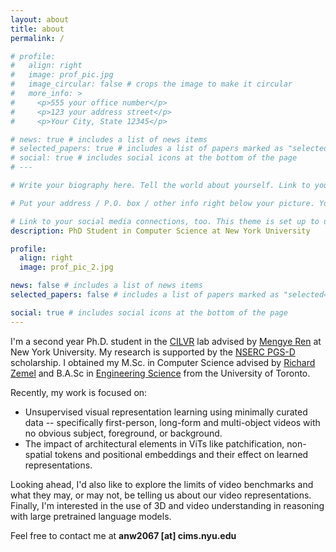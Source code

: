 ```yaml
---
layout: about
title: about
permalink: /

# profile:
#   align: right
#   image: prof_pic.jpg
#   image_circular: false # crops the image to make it circular
#   more_info: >
#     <p>555 your office number</p>
#     <p>123 your address street</p>
#     <p>Your City, State 12345</p>

# news: true # includes a list of news items
# selected_papers: true # includes a list of papers marked as "selected={true}"
# social: true # includes social icons at the bottom of the page
# ---

# Write your biography here. Tell the world about yourself. Link to your favorite [subreddit](http://reddit.com). You can put a picture in, too. The code is already in, just name your picture `prof_pic.jpg` and put it in the `img/` folder.

# Put your address / P.O. box / other info right below your picture. You can also disable any of these elements by editing `profile` property of the YAML header of your `_pages/about.md`. Edit `_bibliography/papers.bib` and Jekyll will render your [publications page](/al-folio/publications/) automatically.

# Link to your social media connections, too. This theme is set up to use [Font Awesome icons](https://fontawesome.com/) and [Academicons](https://jpswalsh.github.io/academicons/), like the ones below. Add your Facebook, Twitter, LinkedIn, Google Scholar, or just disable all of them.
description: PhD Student in Computer Science at New York University

profile:
  align: right
  image: prof_pic_2.jpg

news: false # includes a list of news items
selected_papers: false # includes a list of papers marked as "selected={true}"

social: true # includes social icons at the bottom of the page
---
```


I'm a second year Ph.D. student in the [CILVR](https://wp.nyu.edu/cilvr/) lab advised by [Mengye Ren](https://mengyeren.com/) at New York University. My research is supported by the [NSERC PGS-D](https://www.nserc-crsng.gc.ca/Students-Etudiants/PG-CS/BellandPostgrad-BelletSuperieures_eng.asp) scholarship. I obtained my M.Sc. in Computer Science advised by [Richard Zemel](https://www.cs.columbia.edu/~zemel/) and B.A.Sc in [Engineering Science](https://engsci.utoronto.ca/) from the University of Toronto.

Recently, my work is focused on:

- Unsupervised visual representation learning using minimally curated data -- specifically first-person, long-form and multi-object videos with no obvious subject, foreground, or background.
- The impact of architectural elements in ViTs like patchification, non-spatial tokens and positional embeddings and their effect on learned representations.

Looking ahead, I'd also like to explore the limits of video benchmarks and what they may, or may not, be telling us about our video representations. Finally, I'm interested in the use of 3D and video understanding in reasoning with large pretrained language models.

Feel free to contact me at **anw2067 [at] cims.nyu.edu**

